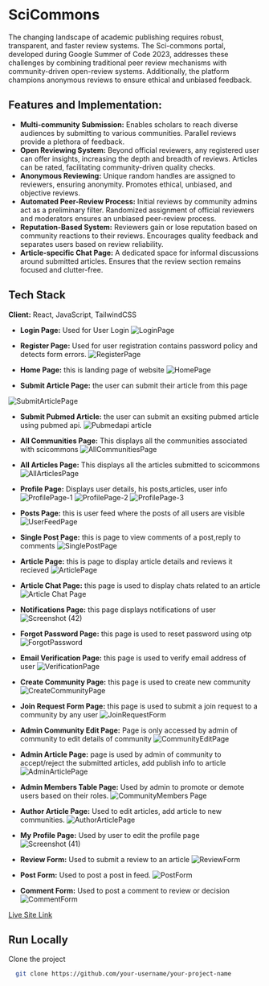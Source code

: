 # SciCommons

The changing landscape of academic publishing requires robust, transparent, and faster review systems. The Sci-commons portal, developed during Google Summer of Code 2023, addresses these challenges by combining traditional peer review mechanisms with community-driven open-review systems. Additionally, the platform champions anonymous reviews to ensure ethical and unbiased feedback.

## Features and Implementation:
* **Multi-community Submission:**
Enables scholars to reach diverse audiences by submitting to various communities.
Parallel reviews provide a plethora of feedback.
* **Open Reviewing System:**
Beyond official reviewers, any registered user can offer insights, increasing the depth and breadth of reviews.
Articles can be rated, facilitating community-driven quality checks.
* **Anonymous Reviewing:**
Unique random handles are assigned to reviewers, ensuring anonymity.
Promotes ethical, unbiased, and objective reviews.
* **Automated Peer-Review Process:**
Initial reviews by community admins act as a preliminary filter.
Randomized assignment of official reviewers and moderators ensures an unbiased peer-review process.
* **Reputation-Based System:**
Reviewers gain or lose reputation based on community reactions to their reviews.
Encourages quality feedback and separates users based on review reliability.
* **Article-specific Chat Page:**
A dedicated space for informal discussions around submitted articles.
Ensures that the review section remains focused and clutter-free.

## Tech Stack

**Client:** React, JavaScript, TailwindCSS

* **Login Page:** Used for User Login
![LoginPage](https://user-images.githubusercontent.com/107217455/274799626-2c1b5fa4-90df-4d97-9d24-fe044fa5eba9.png)

* **Register Page:** Used for user registration contains password policy and detects form errors.
![RegisterPage](https://user-images.githubusercontent.com/107217455/274799678-a760a772-6bef-4fa9-b955-76d2c3775c7c.png)

* **Home Page:** this is landing page of website
![HomePage](https://user-images.githubusercontent.com/107217455/274799573-24cd8425-029d-4f8d-8a22-a4f93914768c.png)
																
* **Submit Article Page:** the user can submit their article from this page

![SubmitArticlePage](https://user-images.githubusercontent.com/107217455/274804029-d72b3eb8-3eab-4c23-b280-515238927e4a.png)

* **Submit Pubmed Article:** the user can submit an exsiting pubmed article using pubmed api.
![Pubmedapi article](https://user-images.githubusercontent.com/107217455/274810750-0c4b14d5-ea53-4ec4-a832-ae8b6e957c7e.png)



* **All Communities Page:** This displays all the communities associated with scicommons
![AllCommunitiesPage](https://user-images.githubusercontent.com/107217455/274799775-1f738c30-d28d-47cc-961c-c9c453e4fd72.png)

* **All Articles Page:** This displays all the articles submitted to scicommons
![AllArticlesPage](https://user-images.githubusercontent.com/107217455/274799803-82d77087-d0d4-4088-8106-95478389c954.png)

* **Profile Page:** Displays user details, his posts,articles, user info
![ProfilePage-1](https://user-images.githubusercontent.com/107217455/274802644-698b82a7-6b00-4c0d-b5f1-7a66d2e326b9.png)
![ProfilePage-2](https://user-images.githubusercontent.com/107217455/274802673-70ac6f3c-8313-4266-a37b-a388697997f1.png)
![ProfilePage-3](https://user-images.githubusercontent.com/107217455/274802710-373c4d70-55ca-4d0d-94ab-cfc95323501a.png)


* **Posts Page:** this is user feed where the posts of all users are visible
![UserFeedPage](https://user-images.githubusercontent.com/107217455/274802793-d9bb5977-47bb-4041-b838-ac4a91949621.png)
																
* **Single Post Page:** this is page to view comments of a post,reply to comments
![SinglePostPage](https://user-images.githubusercontent.com/107217455/274802831-d330f4ba-ce21-4f0a-b8ca-261d9c385d86.png)

* **Article Page:** this is page to display article details and reviews it recieved
![ArticlePage](https://user-images.githubusercontent.com/107217455/274802885-586111e8-e74b-458f-9e6b-d18c1b167ba0.png)

* **Article Chat Page:** this page is used to display chats related to an article
![Article Chat Page](https://user-images.githubusercontent.com/107217455/274803769-8cc795aa-92a5-4b63-97dc-899b7bf80676.png)


* **Notifications Page:** this page displays notifications of user
![Screenshot (42)](https://user-images.githubusercontent.com/107217455/274803597-388e67f9-265f-4836-9e94-2d2c03ab9d3a.png)


* **Forgot Password Page:** this page is used to reset password using otp
![ForgotPassword](https://user-images.githubusercontent.com/107217455/274802941-5db93377-b7cf-4e43-b07b-80e58cdea951.png)

* **Email Verification Page:** this page is used to verify email address of user
![VerificationPage](https://user-images.githubusercontent.com/107217455/274802973-8756d804-8c65-40a9-84dd-d925302d24b6.png)

* **Create Community Page:** this page is used to create new community
![CreateCommunityPage](https://user-images.githubusercontent.com/107217455/274802999-ce551803-2cd7-4ab9-b64d-31efe5f2e531.png)

* **Join Request Form Page:** this page is used to submit a join request to a community by any user
![JoinRequestForm](https://user-images.githubusercontent.com/107217455/274803021-b8cc65be-0c28-4aa3-890a-32ccc1ef7856.png)

* **Admin Community Edit Page:** Page is only accessed by admin of community to edit details of community
![CommunityEditPage](https://user-images.githubusercontent.com/107217455/274803066-aeccb074-f07a-4e48-a113-12c0c11abd14.png)

* **Admin Article Page:** page is used by admin of community to accept/reject the submitted articles, add publish info to article
![AdminArticlePage](https://user-images.githubusercontent.com/107217455/274803094-7ccff104-0a25-4692-840c-a117c7098f60.png)

* **Admin Members Table Page:** Used by admin to promote or demote users based on their roles.
![CommunityMembers Page](https://user-images.githubusercontent.com/107217455/274803148-c5d3c636-f69f-4642-9ec2-835743bf60fa.png)

* **Author Article Page:** Used to edit articles, add article to new communities.
![AuthorArticlePage](https://user-images.githubusercontent.com/107217455/274803195-19f944b8-0a2e-47cd-8531-0c60e159cc8f.png)

* **My Profile Page:** Used by user to edit the profile page
![Screenshot (41)](https://user-images.githubusercontent.com/107217455/274803469-8d74a9bd-dd10-4bf6-90cd-9f4242afe1c8.png)


* **Review Form:** Used to submit a review to an article
![ReviewForm](https://user-images.githubusercontent.com/107217455/274803255-0f48e7d7-8283-450e-9576-0d4a0a684eb2.png)

* **Post Form:** Used to post a post in feed.
![PostForm](https://user-images.githubusercontent.com/107217455/274803276-940b7f72-afbc-40c3-ad27-8b725de03528.png)

* **Comment Form:** Used to post a comment to review or decision
![CommentForm](https://user-images.githubusercontent.com/107217455/274803300-7a427a7d-df48-4366-8bd1-d9245822e519.png)

	
[Live Site Link](https://www.scicommons.org/)



## Run Locally

Clone the project

```bash
  git clone https://github.com/your-username/your-project-name
